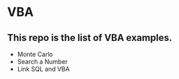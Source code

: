 # VBA
## This repo is the list of VBA examples. 

* Monte Carlo
* Search a Number
* Link SQL and VBA
